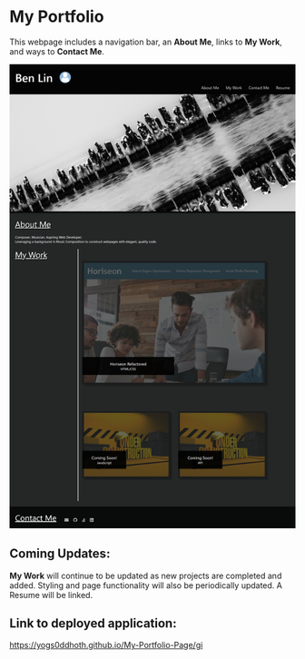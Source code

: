 # My Portfolio

This webpage includes a navigation bar, an **About Me**, links to **My Work**, and ways to **Contact Me**.

![screenshot](./assets/images/Screenshot.png)

## Coming Updates:

**My Work** will continue to be updated as new projects are completed and added. Styling and page functionality will also be periodically updated. A Resume will be linked.

## Link to deployed application:
https://yogs0ddhoth.github.io/My-Portfolio-Page/gi